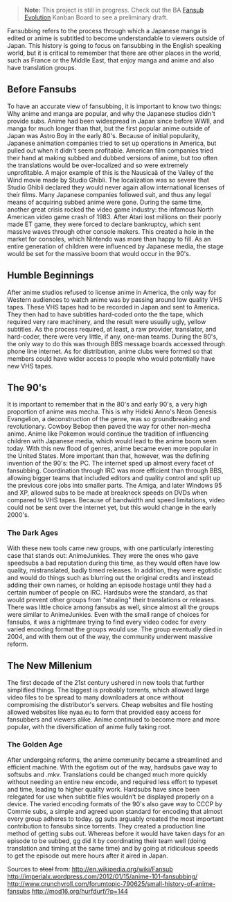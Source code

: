 > **Note:** This project is still in progress. Check out the BA [Fansub Evolution](https://trello.com/b/s3eNd4zD/fansub-evolution) Kanban Board to see a preliminary draft.

Fansubbing refers to the process through which a Japanese manga is edited or anime is subtitled to become understandable to viewers outside of Japan. This history is going to focus on fansubbing in the English speaking world, but it is critical to remember that there are other places in the world, such as France or the Middle East, that enjoy manga and anime and also have translation groups.

## Before Fansubs
To have an accurate view of fansubbing, it is important to know two things: Why anime and manga are popular, and why the Japanese studios didn't provide subs. Anime had been widespread in Japan since before WWII, and manga for much longer than that, but the first popular anime outside of Japan was Astro Boy in the early 80's. Because of initial popularity, Japanese animation companies tried to set up operations in America, but pulled out when it didn't seem profitable. American film companies tried their hand at making subbed and dubbed versions of anime, but too often the translations would be over-localized and so were extremely unprofitable. A major example of this is the Nausicaä of the Valley of the Wind movie made by Studio Ghibli. The localization was so severe that Studio Ghibli declared they would never again allow international licenses of their films. Many Japanese companies followed suit, and thus any legal means of acquiring subbed anime were gone.
During the same time, another great crisis rocked the video game industry: the infamous North American video game crash of 1983. After Atari lost millions on their poorly made ET game, they were forced to declare bankruptcy, which sent massive waves through other console makers. This created a hole in the market for consoles, which Nintendo was more than happy to fill. As an entire generation of children were influenced by Japanese media, the stage would be set for the massive boom that would occur in the 90's.

## Humble Beginnings
After anime studios refused to license anime in America, the only way for Western audiences to watch anime was by passing around low quality VHS tapes. These VHS tapes had to be recorded in Japan and sent to America. They then had to have subtitles hard-coded onto the the tape, which required very rare machinery, and the result were usually ugly, yellow subtitles. As the process required, at least, a raw provider, translator, and hard-coder, there were very little, if any, one-man teams. During the 80's, the only way to do this was through BBS message boards accessed through phone line internet. As for distribution, anime clubs were formed so that members could have wider access to people who would potentially have new VHS tapes. 

## The 90's
It is important to remember that in the 80's and early 90's, a very high proportion of anime was mecha. This is why Hideki Anno's Neon Genesis Evangelion, a deconstruction of the genre, was so groundbreaking and revolutionary. Cowboy Bebop then paved the way for other non-mecha anime. Anime like Pokemon would continue the tradition of influencing children with Japanese media, which would lead to the anime boom seen today. With this new flood of genres, anime became even more popular in the United States. More important than that, however, was the defining invention of the 90's: the PC.
The internet sped up almost every facet of fansubbing. Coordination through IRC was more efficient than through BBS, allowing bigger teams that included editors and quality control and split up the previous core jobs into smaller parts. The Amiga, and later Windows 95 and XP, allowed subs to be made at breakneck speeds on DVDs when compared to VHS tapes. Because of bandwidth and speed limitations, video could not be sent over the internet yet, but this would change in the early 2000's. 

### The Dark Ages
With these new tools came new groups, with one particularly interesting case that stands out: AnimeJunkies. They were the ones who gave speedsubs a bad reputation during this time, as they would often have low quality, mistranslated, badly timed releases. In addition, they were egotistic and would do things such as blurring out the original credits and instead adding their own names, or holding an episode hostage until they had a certain number of people on IRC. Hardsubs were the standard, as that would prevent other groups from "stealing" their translations or releases. There was little choice among fansubs as well, since almost all the groups were similar to AnimeJunkies. Even with the small range of choices for fansubs, it was a nightmare trying to find every video codec for every varied encoding format the groups would use. The group eventually died in 2004, and with them out of the way, the community underwent massive reform.

## The New Millenium
The first decade of the 21st century ushered in new tools that further simplified things. The biggest is probably torrents, which allowed large video files to be spread to many downloaders at once without compromising the distributor's servers. Cheap websites and file hosting allowed websites like nyaa.eu to form that provided easy access for fansubbers and viewers alike. Anime continued to become more and more popular, with the diversification of anime fully taking root. 

### The Golden Age
After undergoing reforms, the anime community became a streamlined and efficient machine. With the egotism out of the way, hardsubs gave way to softsubs and .mkv. Translations could be changed much more quickly without needing an entire new encode, and required less effort to typeset and time, leading to higher quality work. Hardsubs have since been relegated for use when subtitle files wouldn't be displayed properly on a device. The varied encoding formats of the 90's also gave way to CCCP by Commie subs, a simple and agreed upon standard for encoding that almost every group adheres to today. gg subs arguably created the most important contribution to fansubs since torrents. They created a production line method of getting subs out. Whereas before it would have taken days for an episode to be subbed, gg did it by coordinating their team well (doing translation and timing at the same time) and by going at ridiculous speeds to get the episode out mere hours after it aired in Japan.


Sources to ~~steal~~ from:
http://en.wikipedia.org/wiki/Fansub
http://imperialx.wordpress.com/2012/01/15/anime-101-fansubbing/
http://www.crunchyroll.com/forumtopic-790625/small-history-of-anime-fansubs
http://mod16.org/hurfdurf/?p=144